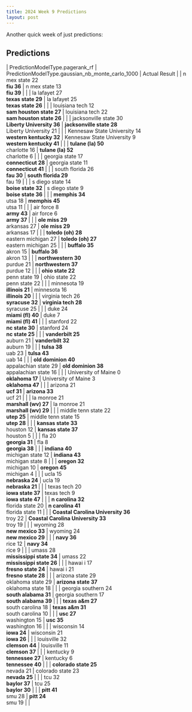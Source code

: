 ```yaml
---
title: 2024 Week 9 Predictions
layout: post
---
```


Another quick week of just predictions:

## Predictions

| PredictionModelType.pagerank_rf | PredictionModelType.gaussian_nb_monte_carlo_1000 | Actual Result |
| n mex state 22<br>**fiu 36** | n mex state 13<br>**fiu 39** |  |
| la lafayet 27<br>**texas state 29** | la lafayet 25<br>**texas state 26** |  |
| louisiana tech 12<br>**sam houston state 27** | louisiana tech 22<br>**sam houston state 26** |  |
| jacksonville state 30<br>**Liberty University 36** | **jacksonville state 28**<br>Liberty University 21 |  |
| Kennesaw State University 14<br>**western kentucky 32** | Kennesaw State University 9<br>**western kentucky 41** |  |
| **tulane (la) 50**<br>charlotte 16 | **tulane (la) 52**<br>charlotte 6 |  |
| georgia state 17<br>**connecticut 28** | georgia state 11<br>**connecticut 41** |  |
| south florida 26<br>**fau 30** | **south florida 29**<br>fau 19 |  |
| s diego state 14<br>**boise state 32** | s diego state 9<br>**boise state 36** |  |
| **memphis 34**<br>utsa 18 | **memphis 45**<br>utsa 11 |  |
| air force 8<br>**army 43** | air force 6<br>**army 37** |  |
| **ole miss 29**<br>arkansas 27 | **ole miss 29**<br>arkansas 17 |  |
| **toledo (oh) 28**<br>eastern michigan 27 | **toledo (oh) 27**<br>eastern michigan 25 |  |
| **buffalo 35**<br>akron 15 | **buffalo 36**<br>akron 13 |  |
| **northwestern 30**<br>purdue 21 | **northwestern 37**<br>purdue 12 |  |
| **ohio state 22**<br>penn state 19 | ohio state 22<br>penn state 22 |  |
| minnesota 19<br>**illinois 21** | minnesota 16<br>**illinois 20** |  |
| virginia tech 26<br>**syracuse 32** | **virginia tech 28**<br>syracuse 25 |  |
| duke 24<br>**miami (fl) 40** | duke 7<br>**miami (fl) 41** |  |
| stanford 22<br>**nc state 30** | stanford 24<br>**nc state 25** |  |
| **vanderbilt 25**<br>auburn 21 | **vanderbilt 32**<br>auburn 19 |  |
| **tulsa 38**<br>uab 23 | **tulsa 43**<br>uab 14 |  |
| **old dominion 40**<br>appalachian state 29 | **old dominion 38**<br>appalachian state 16 |  |
| University of Maine 0<br>**oklahoma 17** | University of Maine 3<br>**oklahoma 47** |  |
| arizona 21<br>**ucf 31** | **arizona 33**<br>ucf 21 |  |
| la monroe 21<br>**marshall (wv) 27** | la monroe 21<br>**marshall (wv) 29** |  |
| middle tenn state 22<br>**utep 25** | middle tenn state 15<br>**utep 28** |  |
| **kansas state 33**<br>houston 12 | **kansas state 37**<br>houston 5 |  |
| fla 20<br>**georgia 31** | fla 8<br>**georgia 38** |  |
| **indiana 40**<br>michigan state 12 | **indiana 43**<br>michigan state 8 |  |
| **oregon 32**<br>michigan 10 | **oregon 45**<br>michigan 4 |  |
| ucla 15<br>**nebraska 24** | ucla 19<br>**nebraska 21** |  |
| texas tech 20<br>**iowa state 37** | texas tech 9<br>**iowa state 47** |  |
| **n carolina 32**<br>florida state 20 | **n carolina 41**<br>florida state 11 |  |
| **Coastal Carolina University 36**<br>troy 22 | **Coastal Carolina University 33**<br>troy 19 |  |
| wyoming 28<br>**new mexico 33** | wyoming 24<br>**new mexico 29** |  |
| **navy 36**<br>rice 12 | **navy 34**<br>rice 9 |  |
| umass 28<br>**mississippi state 34** | umass 22<br>**mississippi state 26** |  |
| hawai i 17<br>**fresno state 24** | hawai i 21<br>**fresno state 28** |  |
| arizona state 29<br>oklahoma state 29 | **arizona state 37**<br>oklahoma state 18 |  |
| georgia southern 24<br>**south alabama 31** | georgia southern 17<br>**south alabama 39** |  |
| **texas a&m 27**<br>south carolina 18 | **texas a&m 31**<br>south carolina 10 |  |
| **usc 27**<br>washington 15 | **usc 35**<br>washington 16 |  |
| wisconsin 14<br>**iowa 24** | wisconsin 21<br>**iowa 26** |  |
| louisville 32<br>**clemson 44** | louisville 11<br>**clemson 37** |  |
| kentucky 9<br>**tennessee 27** | kentucky 6<br>**tennessee 40** |  |
| **colorado state 25**<br>nevada 21 | colorado state 23<br>**nevada 25** |  |
| tcu 32<br>**baylor 37** | tcu 25<br>**baylor 30** |  |
| **pitt 41**<br>smu 28 | **pitt 24**<br>smu 19 |  |
